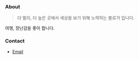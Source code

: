 ### About

> 더 멀리, 더 높은 곳에서 세상을 보기 위해 노력하는 블로거 입니다.

여행, 장난감을 좋아 합니다.

### Contact

* [Email](mailto:flychicken.cn@gmail.com)